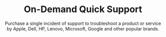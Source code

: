 ---
sort_key: 23
category_sort_key: 1
layout: "sku"
id: on-demand-quick-support-request
title: "On-Demand Quick Support"
heading: "On-Demand Quick Support"
subtitle: "Purchase a single incident of support to troubleshoot a product or service by Apple, Dell, HP, Lenovo, Microsoft, Google and other popular brands."
category: "On-Demand Support"
category_description: "Technical support at on-demand rates."
features:
 - feature: "Provide one quick solution OR" - feature: "If it turns out to be more complex, provide a quote for an appropriate solution. If you go ahead with the quote you’ll only be charged for the recommended service."
price: "49.5"
unit: "request"
---